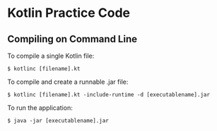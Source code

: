 # Kotlin Practice Code

## Compiling on Command Line

To compile a single Kotlin file:

`$ kotlinc [filename].kt`

To compile and create a runnable .jar file:

`$ kotlinc [filename].kt -include-runtime -d [executablename].jar`

To run the application:

`$ java -jar [executablename].jar`

